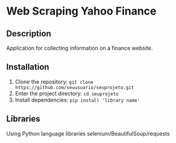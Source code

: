 # Web Scraping Yahoo Finance

## Description

Application for collecting information on a finance website.

## Installation

1.  Clone the repository: `git clone https://github.com/seuusuario/seuprojeto.git`
2.  Enter the project directory: `cd seuprojeto`
3.  Install dependencies: `pip install 'library name'`

## Libraries
Using Python language libraries
selenium/BeautifulSoup/requests



